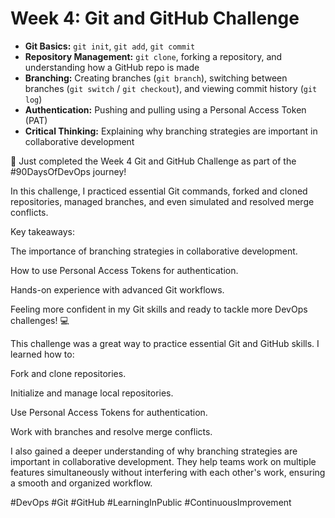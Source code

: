 # Week 4: Git and GitHub Challenge

- **Git Basics:** `git init`, `git add`, `git commit`
- **Repository Management:** `git clone`, forking a repository, and understanding how a GitHub repo is made
- **Branching:** Creating branches (`git branch`), switching between branches (`git switch` / `git checkout`), and viewing commit history (`git log`)
- **Authentication:** Pushing and pulling using a Personal Access Token (PAT)
- **Critical Thinking:** Explaining why branching strategies are important in collaborative development
  
🚀 Just completed the Week 4 Git and GitHub Challenge as part of the #90DaysOfDevOps journey!

In this challenge, I practiced essential Git commands, forked and cloned repositories, managed branches, and even simulated and resolved merge conflicts.

Key takeaways:

The importance of branching strategies in collaborative development.

How to use Personal Access Tokens for authentication.

Hands-on experience with advanced Git workflows.

Feeling more confident in my Git skills and ready to tackle more DevOps challenges! 💻

This challenge was a great way to practice essential Git and GitHub skills. I learned how to:

Fork and clone repositories.

Initialize and manage local repositories.

Use Personal Access Tokens for authentication.

Work with branches and resolve merge conflicts.

I also gained a deeper understanding of why branching strategies are important in collaborative development. They help teams work on multiple features simultaneously without interfering with each other's work, ensuring a smooth and organized workflow.

#DevOps #Git #GitHub #LearningInPublic #ContinuousImprovement
